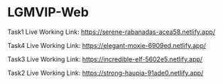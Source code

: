 # LGMVIP-Web
Task1 Live Working Link: https://serene-rabanadas-acea58.netlify.app/

Task4 Live Working Link: https://elegant-moxie-6909ed.netlify.app/

Task3 Live Working Link: https://incredible-elf-5602e5.netlify.app/

Task2 Live Working Link: https://strong-haupia-91ade0.netlify.app/
